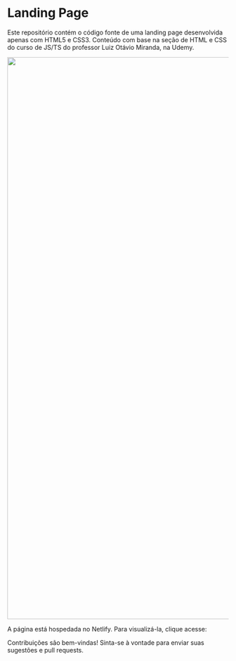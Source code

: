 # Landing Page

Este repositório contém o código fonte de uma landing page desenvolvida apenas com HTML5 e CSS3.
Conteúdo com base na seção de HTML e CSS do curso de JS/TS do professor Luiz Otávio Miranda, na Udemy.

<div align="center">
<img src="![LandingPage-ezgif com-cut](https://github.com/Gabriel-otirB/LandingPage/assets/129015857/5f572121-fd7e-4a1e-ae55-aa00d0019c9a)
" width="1280px" />
</div>

A página está hospedada no Netlify. Para visualizá-la, clique acesse: 

Contribuições são bem-vindas! Sinta-se à vontade para enviar suas sugestões e pull requests.


